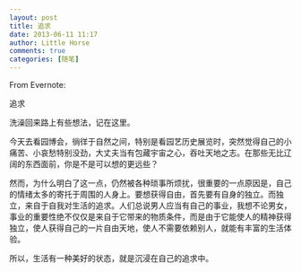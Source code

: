 ```yaml
---
layout: post
title: 追求
date: 2013-06-11 11:17
author: Little Horse
comments: true
categories: [随笔]
---
```

From Evernote:

追求

洗澡回来路上有些想法，记在这里。

今天去看园博会，徜徉于自然之间，特别是看园艺历史展览时，突然觉得自己的小痛苦、小哀愁特别没劲，大丈夫当有包藏宇宙之心，吞吐天地之志。在那些无比辽阔的东西面前，你是不是可以想的更远些？

然而，为什么明白了这一点，仍然被各种琐事所烦扰，很重要的一点原因是，自己的情绪太多的寄托于周围的人身上。要想获得自由，首先要有自身的独立。而独立，来自于自我对生活的追求。人们总说男人应当有自己的事业，我想不论男女，事业的重要性绝不仅仅是来自于它带来的物质条件，而是由于它能使人的精神获得独立，使人获得自己的一片自由天地，使人不需要依赖别人，就能有丰富的生活体验。

所以，生活有一种美好的状态，就是沉浸在自己的追求中。
